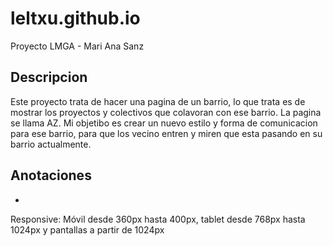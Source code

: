 # leltxu.github.io
Proyecto LMGA - Mari Ana Sanz

## Descripcion
Este proyecto trata de hacer una pagina de un barrio, lo que trata es de mostrar los proyectos y colectivos que colavoran con ese barrio. La pagina se llama AZ. Mi objetibo es crear un nuevo estilo y forma de comunicacion para ese barrio, para que los vecino entren y miren que esta pasando en su barrio actualmente.

## Anotaciones
+
Responsive: Móvil desde 360px hasta 400px, tablet desde 768px hasta 1024px y pantallas a partir de 1024px